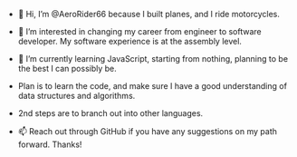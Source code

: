 - 👋 Hi, I’m @AeroRider66 because I built planes, and I ride motorcycles.
- 👀 I’m interested in changing my career from engineer to software developer.  My software experience is at the assembly level.
- 🌱 I’m currently learning JavaScript, starting from nothing, planning to be the best I can possibly be.
- Plan is to learn the code, and make sure I have a good understanding of data structures and algorithms.
- 2nd steps are to branch out into other languages.


- 📫 Reach out through GitHub if you have any suggestions on my path forward.  Thanks!

<!---
AeroRider66/AeroRider66 is a ✨ special ✨ repository because its `README.md` (this file) appears on your GitHub profile.
You can click the Preview link to take a look at your changes.
--->
